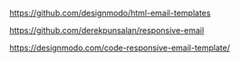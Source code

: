 https://github.com/designmodo/html-email-templates

https://github.com/derekpunsalan/responsive-email

https://designmodo.com/code-responsive-email-template/
